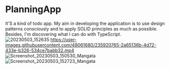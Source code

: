 # PlanningApp
It'S a kind of todo app. My aim in developing the application is to use design patterns consciously and to apply SOLID principles as much as possible. 
Besides, I'm discovering what I can do with TypeScript.
![20230503_152635](https://user-images.githubusercontent.com/48061680/235920126-11ea1608-c5f2-479f-b331-1eede0ce8219.gif)
https://user-images.githubusercontent.com/48061680/235920765-2a65136b-4d72-433e-b326-534ce7babb32.mp4
![Screenshot_20230503_150530_Mangata](https://user-images.githubusercontent.com/48061680/235920315-7e421519-7936-47b5-93d6-9c202641c90b.jpg)
![Screenshot_20230503_152723_Mangata](https://user-images.githubusercontent.com/48061680/235920322-d14841e4-122b-4ee4-8302-7959d1bdfc5a.jpg)




